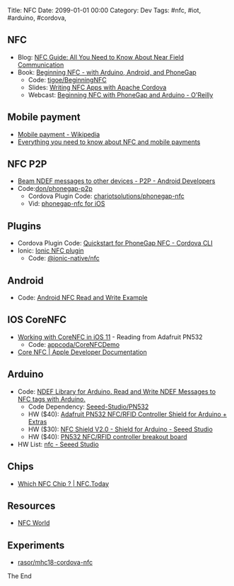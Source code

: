 Title: NFC
Date: 2099-01-01 00:00
Category: Dev
Tags: #nfc, #iot, #arduino, #cordova, 

## NFC

* Blog: [NFC Guide: All You Need to Know About Near Field Communication](https://squareup.com/guides/nfc)
* Book: [Beginning NFC - with Arduino, Android, and PhoneGap](http://shop.oreilly.com/product/0636920021193.do?cmp=af-prog-books-videos-product_cj_9781449372064_%25zp)
    * Code: [tigoe/BeginningNFC](https://github.com/tigoe/beginningnfc)
    * Slides: [Writing NFC Apps with Apache Cordova](https://don.github.io/slides/2014-04-07-apachecon-nfc/#/)
    * Webcast: [Beginning NFC with PhoneGap and Arduino - O'Reilly](https://www.youtube.com/watch?v=iOBvE8Wn4Cc)

## Mobile payment

* [Mobile payment - Wikipedia](https://en.wikipedia.org/wiki/Mobile_payment)
* [Everything you need to know about NFC and mobile payments](https://www.cnet.com/how-to/how-nfc-works-and-mobile-payments/)

## NFC P2P

* [Beam NDEF messages to other devices - P2P - Android Developers](https://developer.android.com/guide/topics/connectivity/nfc/nfc#p2p)
* Code:[don/phonegap-p2p](https://github.com/don/phonegap-p2p)
    * Cordova Plugin Code: [chariotsolutions/phonegap-nfc](https://github.com/chariotsolutions/phonegap-nfc#nfcshare)
    * Vid: [phonegap-nfc for iOS](https://www.youtube.com/watch?v=CuP7eWAboC4)

## Plugins

* Cordova Plugin Code: [Quickstart for PhoneGap NFC - Cordova CLI](https://github.com/chariotsolutions/phonegap-nfc/blob/master/doc/GettingStartedCLI.md)
* Ionic: [Ionic NFC plugin](https://ionicframework.com/docs/native/nfc/)
    * Code: [@ionic-native/nfc](https://www.npmjs.com/package/@ionic-native/nfc)

## Android

* Code: [Android NFC Read and Write Example](https://www.codexpedia.com/android/android-nfc-read-and-write-example/)

## IOS CoreNFC

* [Working with CoreNFC in iOS 11](https://www.appcoda.com/corenfc-introduction/) - Reading from Adafruit PN532
    * Code: [appcoda/CoreNFCDemo](https://github.com/appcoda/CoreNFCDemo)
* [Core NFC | Apple Developer Documentation](https://developer.apple.com/documentation/corenfc)

## Arduino 

* Code: [NDEF Library for Arduino. Read and Write NDEF Messages to NFC tags with Arduino.](https://github.com/don/NDEF)
    * Code Dependency: [Seeed-Studio/PN532](https://github.com/Seeed-Studio/PN532)
    * HW ($40): [Adafruit PN532 NFC/RFID Controller Shield for Arduino + Extras](https://www.adafruit.com/product/789)
    * HW ($30): [NFC Shield V2.0 - Shield for Arduino - Seeed Studio](https://www.seeedstudio.com/NFC-Shield-V2-0-p-1370.html)
    * HW ($40): [PN532 NFC/RFID controller breakout board](https://www.adafruit.com/product/364)
* HW List: [nfc - Seeed Studio](https://www.seeedstudio.com/s/nfc.html)

## Chips

* [Which NFC Chip ? | NFC.Today](https://nfc.today/advice/which-nfc-chip)

## Resources

* [NFC World](https://www.nfcworld.com/)

## Experiments

* [rasor/mhc18-cordova-nfc](https://github.com/rasor/mhc18-cordova-nfc)

The End